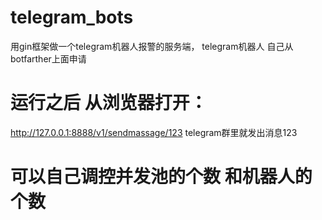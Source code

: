 # telegram_bots
用gin框架做一个telegram机器人报警的服务端，
telegram机器人 自己从botfarther上面申请
# 运行之后 从浏览器打开：
http://127.0.0.1:8888/v1/sendmassage/123
telegram群里就发出消息123 
# 可以自己调控并发池的个数 和机器人的个数

